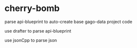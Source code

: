 # cherry-bomb
parse api-blueprint to auto-create base gago-data project code

use drafter to parse api-blueprint

use jsonCpp to parse json
